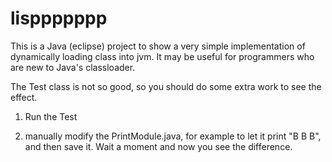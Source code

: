 # lisppppppp
This is a Java (eclipse) project to show a very simple implementation of dynamically loading class into jvm.
It may be useful for programmers who are new to Java's classloader.

The Test class is not so good, so you should do some extra work to see the effect.

1. Run the Test 

2. manually modify the PrintModule.java, for example to let it print "B B B", and then save it. Wait a moment and now you see the difference.
